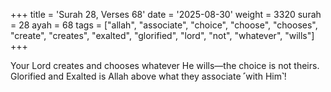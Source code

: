+++
title = 'Surah 28, Verses 68'
date = '2025-08-30'
weight = 3320
surah = 28
ayah = 68
tags = ["allah", "associate", "choice", "choose", "chooses", "create", "creates", "exalted", "glorified", "lord", "not", "whatever", "wills"]
+++

Your Lord creates and chooses whatever He wills—the choice is not theirs. Glorified and Exalted is Allah above what they associate ˹with Him˺!